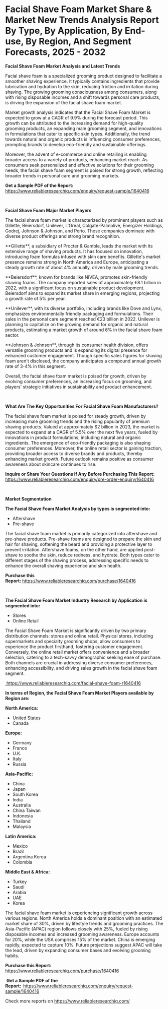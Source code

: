 <p><h1>Facial Shave Foam Market Share & Market New Trends Analysis Report By Type, By Application, By End-use, By Region, And Segment Forecasts, 2025 - 2032</h1></p><p><strong>Facial Shave Foam Market Analysis and Latest Trends</strong></p>
<p><p>Facial shave foam is a specialized grooming product designed to facilitate a smoother shaving experience. It typically contains ingredients that provide lubrication and hydration to the skin, reducing friction and irritation during shaving. The growing grooming consciousness among consumers, along with rising disposable incomes and a shift towards personal care products, is driving the expansion of the facial shave foam market.</p><p>Market growth analysis indicates that the Facial Shave Foam Market is expected to grow at a CAGR of 9.9% during the forecast period. This growth can be attributed to the increasing demand for high-quality grooming products, an expanding male grooming segment, and innovations in formulations that cater to specific skin types. Additionally, the trend towards natural and organic products is influencing consumer preferences, prompting brands to develop eco-friendly and sustainable offerings. </p><p>Moreover, the advent of e-commerce and online retailing is enabling broader access to a variety of products, enhancing market reach. As consumers seek personalized and effective solutions for their grooming needs, the facial shave foam segment is poised for strong growth, reflecting broader trends in personal care and grooming markets.</p></p>
<p><strong>Get a Sample PDF of the Report:&nbsp;</strong> <a href="https://www.reliableresearchiq.com/enquiry/request-sample/1640416?utm_campaign=3123&utm_medium=2&utm_source=Github&utm_content=ia&utm_term=05042025&utm_id=facial-shave-foam">https://www.reliableresearchiq.com/enquiry/request-sample/1640416</a></p>
<p>&nbsp;</p>
<p><strong>Facial Shave Foam Major Market Players</strong></p>
<p><p>The facial shave foam market is characterized by prominent players such as Gillette, Beiersdorf, Unilever, L'Oreal, Colgate-Palmolive, Energizer Holdings, Godrej, Johnson & Johnson, and Perio. These companies dominate with diverse product offerings and strong brand recognition.</p><p>**Gillette**, a subsidiary of Procter & Gamble, leads the market with its extensive range of shaving products. It has focused on innovation, introducing foam formulas infused with skin care benefits. Gillette's market presence remains strong in North America and Europe, anticipating a steady growth rate of about 4% annually, driven by male grooming trends.</p><p>**Beiersdorf**, known for brands like NIVEA, promotes skin-friendly shaving foams. The company reported sales of approximately €8.1 billion in 2022, with a significant focus on sustainable product development. Beiersdorf aims to expand its market share in emerging regions, projecting a growth rate of 5% per year.</p><p>**Unilever**, with its diverse portfolio, including brands like Dove and Lynx, emphasizes environmentally friendly packaging and formulations. Their sales in the personal care segment reached €23 billion in 2022. Unilever is planning to capitalize on the growing demand for organic and natural products, estimating a market growth of around 6% in the facial shave foam sector.</p><p>**Johnson & Johnson**, through its consumer health division, offers versatile grooming products and is expanding its digital presence for enhanced customer engagement. Though specific sales figures for shaving foam aren't disclosed, the company anticipates a compound annual growth rate of 3-4% in this segment.</p><p>Overall, the facial shave foam market is poised for growth, driven by evolving consumer preferences, an increasing focus on grooming, and players' strategic initiatives in sustainability and product enhancement.</p></p>
<p>&nbsp;</p>
<p><strong>What Are The Key Opportunities For Facial Shave Foam Manufacturers?</strong></p>
<p><p>The facial shave foam market is poised for steady growth, driven by increasing male grooming trends and the rising popularity of premium shaving products. Valued at approximately $2 billion in 2023, the market is expected to expand at a CAGR of 5.5% over the next five years, fueled by innovations in product formulations, including natural and organic ingredients. The emergence of eco-friendly packaging is also shaping consumer preferences. Moreover, the online retail sector is gaining traction, providing broader access to diverse brands and products, thereby enhancing market growth. Future outlook remains positive as consumer awareness about skincare continues to rise.</p></p>
<p><strong>Inquire or Share Your Questions If Any Before Purchasing This Report:</strong> <a href="https://www.reliableresearchiq.com/enquiry/pre-order-enquiry/1640416?utm_campaign=3123&utm_medium=2&utm_source=Github&utm_content=ia&utm_term=05042025&utm_id=facial-shave-foam">https://www.reliableresearchiq.com/enquiry/pre-order-enquiry/1640416</a></p>
<p>&nbsp;</p>
<p><strong>Market Segmentation</strong></p>
<p><strong>The Facial Shave Foam Market Analysis by types is segmented into:</strong></p>
<p><ul><li>Aftershave</li><li>Pre-shave</li></ul></p>
<p><p>The facial shave foam market is primarily categorized into aftershave and pre-shave products. Pre-shave foams are designed to prepare the skin and hair for shaving, softening the beard and providing a protective layer to prevent irritation. Aftershave foams, on the other hand, are applied post-shave to soothe the skin, reduce redness, and hydrate. Both types cater to different stages of the shaving process, addressing specific needs to enhance the overall shaving experience and skin health.</p></p>
<p><strong>Purchase this Report:&nbsp;</strong><a href="https://www.reliableresearchiq.com/purchase/1640416?utm_campaign=3123&utm_medium=2&utm_source=Github&utm_content=ia&utm_term=05042025&utm_id=facial-shave-foam">https://www.reliableresearchiq.com/purchase/1640416</a></p>
<p>&nbsp;</p>
<p><strong>The Facial Shave Foam Market Industry Research by Application is segmented into:</strong></p>
<p><ul><li>Stores</li><li>Online Retail</li></ul></p>
<p><p>The Facial Shave Foam Market is significantly driven by two primary distribution channels: stores and online retail. Physical stores, including supermarkets and specialty grooming shops, allow consumers to experience the product firsthand, fostering customer engagement. Conversely, the online retail market offers convenience and a broader selection, catering to a tech-savvy demographic seeking ease of purchase. Both channels are crucial in addressing diverse consumer preferences, enhancing accessibility, and driving sales growth in the facial shave foam segment.</p></p>
<p><a href="https://www.reliableresearchiq.com/facial-shave-foam-r1640416?utm_campaign=3123&utm_medium=2&utm_source=Github&utm_content=ia&utm_term=05042025&utm_id=facial-shave-foam">&nbsp;https://www.reliableresearchiq.com/facial-shave-foam-r1640416</a></p>
<p><strong>In terms of Region, the Facial Shave Foam Market Players available by Region are:</strong></p>
<p>
    <p> <strong> North America: </strong>
        <ul>
            <li>United States</li>
            <li>Canada</li>
        </ul>
        </p> 
    <p> <strong> Europe: </strong>
        <ul>
            <li>Germany</li>
            <li>France</li>
            <li>U.K.</li>
            <li>Italy</li>
            <li>Russia</li>
        </ul>
        </p> 
    <p> <strong> Asia-Pacific: </strong>
        <ul>
            <li>China</li>
            <li>Japan</li>
            <li>South Korea</li>
            <li>India</li>
            <li>Australia</li>
            <li>China Taiwan</li>
            <li>Indonesia</li>
            <li>Thailand</li>
            <li>Malaysia</li>
        </ul>
        </p> 
    <p> <strong> Latin America: </strong>
        <ul>
            <li>Mexico</li>
            <li>Brazil</li>
            <li>Argentina Korea</li>
            <li>Colombia</li>
        </ul>
        </p> 
    <p> <strong> Middle East & Africa: </strong>
        <ul>
            <li>Turkey</li>
            <li>Saudi</li>
            <li>Arabia</li>
            <li>UAE</li>
            <li>Korea</li>
        </ul>
    </p>
    </p>
<p><p>The facial shave foam market is experiencing significant growth across various regions. North America holds a dominant position with an estimated market share of 30%, driven by lifestyle trends and grooming practices. The Asia-Pacific (APAC) region follows closely with 25%, fueled by rising disposable incomes and increased grooming awareness. Europe accounts for 20%, while the USA comprises 15% of the market. China is emerging rapidly, expected to capture 10%. Future projections suggest APAC will take the lead, driven by expanding consumer bases and evolving grooming habits.</p></p>
<p><strong>Purchase this Report: </strong><a href="https://www.reliableresearchiq.com/purchase/1640416?utm_campaign=3123&utm_medium=2&utm_source=Github&utm_content=ia&utm_term=05042025&utm_id=facial-shave-foam">https://www.reliableresearchiq.com/purchase/1640416</a></p>
<p>&nbsp;<strong>Get a Sample PDF of the Report:&nbsp;&nbsp;</strong><a href="https://www.reliableresearchiq.com/enquiry/request-sample/1640416?utm_campaign=3123&utm_medium=2&utm_source=Github&utm_content=ia&utm_term=05042025&utm_id=facial-shave-foam">https://www.reliableresearchiq.com/enquiry/request-sample/1640416</a></p>
<p><strong></strong></p>
<p>Check more reports on <a href="https://www.reliableresearchiq.com/?utm_campaign=3123&utm_medium=2&utm_source=Github&utm_content=ia&utm_term=05042025&utm_id=facial-shave-foam">https://www.reliableresearchiq.com/</a></p>